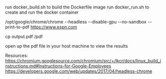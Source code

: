 run docker_build.sh to build the Dockerfile image
run docker_run.sh to create and run the docker container

/opt/google/chrome/chrome --headless --disable-gpu --no-sandbox --print-to-pdf https://www.espn.com

cp output.pdf /pdf

open up the pdf file in your host machine to view the results

Resources:
https://chromium.googlesource.com/chromium/src/+/lkcr/docs/linux_build_instructions.md#Instructions-for-Google-Employees
https://developers.google.com/web/updates/2017/04/headless-chrome

